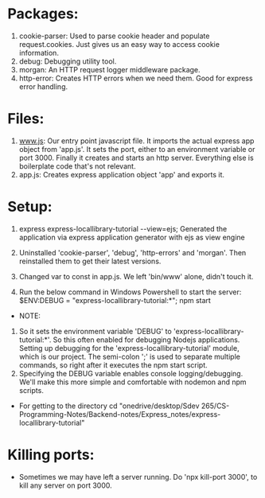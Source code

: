 
# Packages:
1. cookie-parser: Used to parse cookie header and populate 
  request.cookies. Just gives us an easy way to access cookie information.
2. debug: Debugging utility tool.
3. morgan: An HTTP request logger middleware package.
4. http-error: Creates HTTP errors when we need them. Good
  for express error handling.


# Files:
1. www.js: Our entry point javascript file. It imports the actual express app
  object from 'app.js'. It sets the port, either to an environment variable or 
  port 3000. Finally it creates and starts an http server. Everything else is 
  boilerplate code that's not relevant.
2. app.js: Creates express application object 'app' and exports it. 

# Setup:

1. express express-locallibrary-tutorial --view=ejs; Generated the application via express application generator with ejs as view engine
2. Uninstalled 'cookie-parser', 'debug', 'http-errors' and 'morgan'. Then
   reinstalled them to get their latest versions.
3. Changed var to const in app.js. We left 'bin/www' alone, didn't touch it.

4. Run the below command in Windows Powershell to start the server:
  $ENV:DEBUG = "express-locallibrary-tutorial:*"; npm start


- NOTE: 
1. So it sets the environment variable 'DEBUG' to 'express-locallibrary-tutorial:*'.
  So this often enabled for debugging Nodejs applications. Setting up debugging for the 
  'express-locallibrary-tutorial' module, which is our project. The semi-colon ';' is used to 
  separate multiple commands, so right after it executes the npm start script.
2. Specifying the DEBUG variable enables console logging/debugging. We'll
  make this more simple and comfortable with nodemon and npm scripts.
- For getting to the directory
cd "onedrive/desktop/Sdev 265/CS-Programming-Notes/Backend-notes/Express_notes/express-locallibrary-tutorial"




# Killing ports:
- Sometimes we may have left a server running. 
  Do 'npx kill-port 3000', to kill any server 
  on port 3000.
